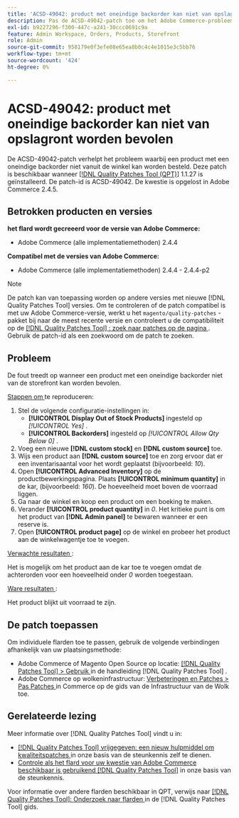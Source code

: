 ```yaml
---
title: 'ACSD-49042: product met oneindige backorder kan niet van opslagront worden bevolen'
description: Pas de ACSD-49042-patch toe om het Adobe Commerce-probleem op te lossen, waarbij een product met een oneindige backorder niet van de winkel kan worden besteld.
exl-id: b9227296-f300-447c-a241-30ccc0691c9a
feature: Admin Workspace, Orders, Products, Storefront
role: Admin
source-git-commit: 958179e0f3efe08e65ea8b0c4c4e1015e3c5bb76
workflow-type: tm+mt
source-wordcount: '424'
ht-degree: 0%

---
```


# ACSD-49042: product met oneindige backorder kan niet van opslagront worden bevolen

De ACSD-49042-patch verhelpt het probleem waarbij een product met een oneindige backorder niet vanuit de winkel kan worden besteld. Deze patch is beschikbaar wanneer [[!DNL Quality Patches Tool (QPT)]](/help/announcements/adobe-commerce-announcements/magento-quality-patches-released-new-tool-to-self-serve-quality-patches.md) 1.1.27 is geïnstalleerd. De patch-id is ACSD-49042. De kwestie is opgelost in Adobe Commerce 2.4.5.

## Betrokken producten en versies

**het flard wordt gecreeerd voor de versie van Adobe Commerce:**

* Adobe Commerce (alle implementatiemethoden) 2.4.4

**Compatibel met de versies van Adobe Commerce:**

* Adobe Commerce (alle implementatiemethoden) 2.4.4 - 2.4.4-p2

>[!NOTE]
>
>De patch kan van toepassing worden op andere versies met nieuwe [!DNL Quality Patches Tool] versies. Om te controleren of de patch compatibel is met uw Adobe Commerce-versie, werkt u het `magento/quality-patches` -pakket bij naar de meest recente versie en controleert u de compatibiliteit op de [[!DNL Quality Patches Tool] : zoek naar patches op de pagina ](https://experienceleague.adobe.com/tools/commerce-quality-patches/index.html?lang=nl-NL) . Gebruik de patch-id als een zoekwoord om de patch te zoeken.

## Probleem

De fout treedt op wanneer een product met een oneindige backorder niet van de storefront kan worden bevolen.

<u> Stappen om </u> te reproduceren:

1. Stel de volgende configuratie-instellingen in:
   * **[!UICONTROL Display Out of Stock Products]** ingesteld op *[!UICONTROL Yes]* .
   * **[!UICONTROL Backorders]** ingesteld op *[!UICONTROL Allow Qty Below 0]* .
1. Voeg een nieuwe **[!DNL custom stock]** en **[!DNL custom source]** toe.
1. Wijs een product aan **[!DNL custom source]** toe en zorg ervoor dat er een inventarisaantal voor het wordt geplaatst (bijvoorbeeld: *10*).
1. Open **[!UICONTROL Advanced Inventory]** op de productbewerkingspagina. Plaats **[!UICONTROL minimum quantity]** in de kar, (bijvoorbeeld: *160*). De hoeveelheid moet boven de voorraad liggen.
1. Ga naar de winkel en koop een product om een boeking te maken.
1. Verander **[!UICONTROL product quantity]** in *0*. Het kritieke punt is om het product van **[!DNL Admin panel]** te bewaren wanneer er een reserve is.
1. Open **[!UICONTROL product page]** op de winkel en probeer het product aan de winkelwagentje toe te voegen.

<u> Verwachte resultaten </u>:

Het is mogelijk om het product aan de kar toe te voegen omdat de achterorden voor een hoeveelheid onder *0* worden toegestaan.

<u> Ware resultaten </u>:

Het product blijkt uit voorraad te zijn.

## De patch toepassen

Om individuele flarden toe te passen, gebruik de volgende verbindingen afhankelijk van uw plaatsingsmethode:

* Adobe Commerce of Magento Open Source op locatie: [[!DNL Quality Patches Tool]  > Gebruik ](https://experienceleague.adobe.com/docs/commerce-operations/tools/quality-patches-tool/usage.html?lang=nl-NL) in de handleiding [!DNL Quality Patches Tool] .
* Adobe Commerce op wolkeninfrastructuur: [ Verbeteringen en Patches > Pas Patches ](https://experienceleague.adobe.com/docs/commerce-cloud-service/user-guide/develop/upgrade/apply-patches.html?lang=nl-NL) in Commerce op de gids van de Infrastructuur van de Wolk toe.

## Gerelateerde lezing

Meer informatie over [!DNL Quality Patches Tool] vindt u in:

* [[!DNL Quality Patches Tool]  vrijgegeven: een nieuw hulpmiddel om kwaliteitspatches ](/help/announcements/adobe-commerce-announcements/magento-quality-patches-released-new-tool-to-self-serve-quality-patches.md) in onze basis van de steunkennis zelf te dienen.
* [ Controle als het flard voor uw kwestie van Adobe Commerce beschikbaar is gebruikend  [!DNL Quality Patches Tool]](/help/support-tools/patches-available-in-qpt-tool/check-patch-for-magento-issue-with-magento-quality-patches.md) in onze basis van de steunkennis.

Voor informatie over andere flarden beschikbaar in QPT, verwijs naar [[!DNL Quality Patches Tool]: Onderzoek naar flarden ](https://experienceleague.adobe.com/tools/commerce-quality-patches/index.html?lang=nl-NL) in de [!DNL Quality Patches Tool] gids.
